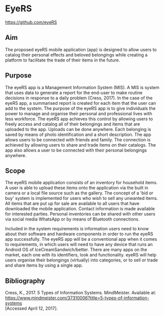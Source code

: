 # EyeRS
https://github.com/eyeRS

## Aim
The proposed eyeRS mobile application (app) is designed to allow users to catalog their personal effects and beloved belongings while creating a platform to facilitate the trade of their items in the future.

## Purpose
The eyeRS app is a Management Information System (MIS). A MIS is system that uses data to generate a report for the end-user to make routine decisions in response to a daily problem (Cress, 2017). In the case of the eyeRS app, a summarised report is created for each item that the user can add to the system. The purpose of the eyeRS app is to give individuals the power to manage and organise their personal and professional lives with less workforce. The eyeRS app achieves this control by allowing users to freely access and catalog all of their belongings and items that are uploaded to the app. Uploads can be done anywhere. Each belonging is saved by means of photo identification and a short description. The app allows users to be connected with friends and family. The connection is achieved by allowing users to share and trade items on their catalogs. The app also allows a user to be connected with their personal belongings anywhere.

## Scope
The eyeRS mobile application consists of an inventory for household items. A user is able to upload these items onto the application via the built in camera or a local file source such as the gallery. The concept of a 'bid or buy' system is implemented for users who wish to sell any unwanted items. All items that are put up for sale are available to all users that have downloaded the mobile application. Contact information is made available for interested parties. Personal inventories can be shared with other users via social media WhatsApp or by means of Bluetooth connections.

Included in the system requirements is information users need to know about their software and hardware components in order to run the eyeRS app successfully. The eyeRS app will be a conventional app when it comes to requirements, in which users will need to have any device that runs an Android OS of IceCreamSandwich/better. There are many apps on the market, each one with its identifiers, look and functionality. eyeRS will help users organise their belongings (virtually) into categories, or to sell or trade and share items by using a single app.

## Bibliography
Cress, K., 2017. 5 Types of Information Systems. MindMeister. Available at: <br>
https://www.mindmeister.com/37310006?title=5-types-of-information-systems <br>
[Accessed April 12, 2017].
